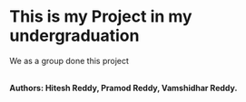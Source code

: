 <h1>This is my Project in my undergraduation</h1>
<p>We as a group done this project</p>
<br>
<b>Authors: Hitesh Reddy, Pramod Reddy, Vamshidhar Reddy.</b>
